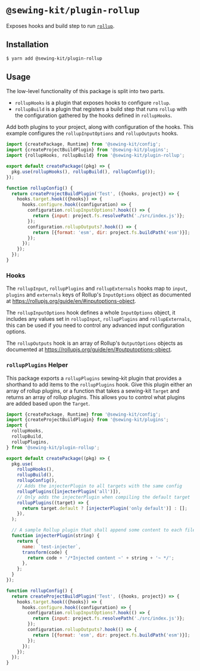 # `@sewing-kit/plugin-rollup`

Exposes hooks and build step to run [`rollup`](https://rollupjs.org/guide/en/).

## Installation

```bash
$ yarn add @sewing-kit/plugin-rollup
```

## Usage

The low-level functionality of this package is split into two parts.

- `rollupHooks` is a plugin that exposes hooks to configure `rollup`.
- `rollupBuild` is a plugin that registers a build step that runs `rollup` with the configuration gathered by the hooks defined in `rollupHooks`.

Add both plugins to your project, along with configuration of the hooks. This example configures the `rollupInputOptions` and `rollupOutputs` hooks.

```js
import {createPackage, Runtime} from '@sewing-kit/config';
import {createProjectBuildPlugin} from '@sewing-kit/plugins';
import {rollupHooks, rollupBuild} from '@sewing-kit/plugin-rollup';

export default createPackage((pkg) => {
  pkg.use(rollupHooks(), rollupBuild(), rollupConfig());
});

function rollupConfig() {
  return createProjectBuildPlugin('Test', ({hooks, project}) => {
    hooks.target.hook(({hooks}) => {
      hooks.configure.hook((configuration) => {
        configuration.rollupInputOptions?.hook(() => {
          return {input: project.fs.resolvePath('./src/index.js')};
        });
        configuration.rollupOutputs?.hook(() => {
          return [{format: 'esm', dir: project.fs.buildPath('esm')}];
        });
      });
    });
  });
}
```

### Hooks

The `rollupInput`, `rollupPlugins` and `rollupExternals` hooks map to `input`, `plugins` and `externals` keys of Rollup's `InputOptions` object as documented at https://rollupjs.org/guide/en/#inputoptions-object.

The `rollupInputOptions` hook defines a whole `InputOptions` object, it includes any values set in `rollupInput`, `rollupPlugins` and `rollupExternals`, this can be used if you need to control any advanced input configuration options.

The `rollupOutputs` hook is an array of Rollup's `OutputOptions` objects as documented at https://rollupjs.org/guide/en/#outputoptions-object.

### `rollupPlugins` Helper

This package exports a `rollupPlugins` sewing-kit plugin that provides a shorthand to add items to the `rollupPlugins` hook. Give this plugin either an array of rollup plugins, or a function that takes a sewing-kit `Target` and returns an array of rollup plugins. This allows you to control what plugins are added based upon the `Target`.

```js
import {createPackage, Runtime} from '@sewing-kit/config';
import {createProjectBuildPlugin} from '@sewing-kit/plugins';
import {
  rollupHooks,
  rollupBuild,
  rollupPlugins,
} from '@sewing-kit/plugin-rollup';

export default createPackage((pkg) => {
  pkg.use(
    rollupHooks(),
    rollupBuild(),
    rollupConfig(),
    // Adds the injecterPlugin to all targets with the same config
    rollupPlugins([injecterPlugin('all')]),
    // Only adds the injecterPlugin when compiling the default target
    rollupPlugins((target) => {
      return target.default ? [injecterPlugin('only default')] : [];
    }),
  );

  // A sample Rollup plugin that shall append some content to each file
  function injecterPlugin(string) {
    return {
      name: `test-injecter`,
      transform(code) {
        return code + '/*Injected content ~' + string + '~ */';
      },
    };
  }
});

function rollupConfig() {
  return createProjectBuildPlugin('Test', ({hooks, project}) => {
    hooks.target.hook(({hooks}) => {
      hooks.configure.hook((configuration) => {
        configuration.rollupInputOptions?.hook(() => {
          return {input: project.fs.resolvePath('./src/index.js')};
        });
        configuration.rollupOutputs?.hook(() => {
          return [{format: 'esm', dir: project.fs.buildPath('esm')}];
        });
      });
    });
  });
}
```
